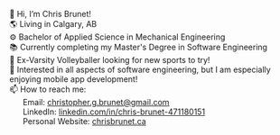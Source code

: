 👋 Hi, I’m Chris Brunet!\
🌎 Living in Calgary, AB\
⚙️ Bachelor of Applied Science in Mechanical Engineering\
📚 Currently completing my Master's Degree in Software Engineering\
🏐 Ex-Varsity Volleyballer looking for new sports to try!\
👀 Interested in all aspects of software engineering, but I am especially enjoying mobile app development!\
📫 How to reach me:\
&nbsp;&nbsp;&nbsp;&nbsp;&nbsp;&nbsp;Email: christopher.g.brunet@gmail.com \
&nbsp;&nbsp;&nbsp;&nbsp;&nbsp;&nbsp;LinkedIn: [linkedin.com/in/chris-brunet-471180151](https://www.linkedin.com/in/chris-brunet-471180151/) \
&nbsp;&nbsp;&nbsp;&nbsp;&nbsp;&nbsp;Personal Website: [chrisbrunet.ca](https://chrisbrunet.ca)
